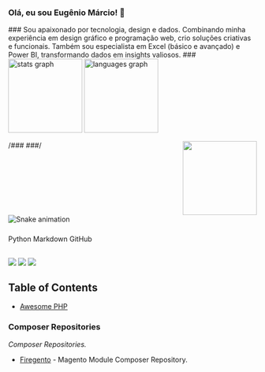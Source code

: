 <h3 align="left">Olá, eu sou Eugênio Márcio! 👋 </h3>
###
Sou apaixonado por tecnologia, design e dados. Combinando minha experiência em design gráfico e programação web, crio soluções criativas e funcionais. Também sou especialista em Excel (básico e avançado) e Power BI, transformando dados em insights valiosos.
###

<div>
  <img src="https://github-readme-stats.vercel.app/api?username=professoreugenio&hide_title=false&hide_rank=false&show_icons=true&include_all_commits=true&count_private=true&disable_animations=false&theme=dracula&locale=en&hide_border=false" height="150" alt="stats graph"  />
  <img src="https://github-readme-stats.vercel.app/api/top-langs?username=professoreugenio&locale=en&hide_title=false&layout=compact&card_width=320&langs_count=5&theme=dracula&hide_border=false" height="150" alt="languages graph"  />
</div>

/*###
<img align="right" height="150" src="https://i.imgflip.com/65efzo.gif"  />
###*/
<br clear="both">
<img src="https://raw.githubusercontent.com/professoreugenio/output/snake.svg" alt="Snake animation" />
###

<a height="80" src="https://professoreugenio.com/img/logo.png"></a>
<link rel="stylesheet" href="https://cdn.jsdelivr.net/gh/devicons/devicon@v2.14.0/devicon.min.css">
<i class="devicon-python-plain"></i> Python
<i class="devicon-markdown-original"></i> Markdown
<i class="devicon-github-original"></i> GitHub

## 

<div> 
  <a href="https://www.youtube.com/@professoreugenio?sub_confirmation=1" target="_blank"><img src="https://img.shields.io/badge/YouTube-FF0000?style=for-the-badge&logo=youtube&logoColor=white" target="_blank"></a>
  <a href="https://instagram.com/professoreugenio" target="_blank"><img src="https://img.shields.io/badge/-Instagram-%23E4405F?style=for-the-badge&logo=instagram&logoColor=white" target="_blank"></a>
   <a href = "mailto:professoreugeniomlsi@gmail.com"><img src="https://img.shields.io/badge/-Gmail-%23333?style=for-the-badge&logo=gmail&logoColor=white" target="_blank"></a>
  
</div>

## Table of Contents
- [Awesome PHP](#awesome-php)

### Composer Repositories
*Composer Repositories.*
* [Firegento](https://packages.firegento.com/) - Magento Module Composer Repository.
